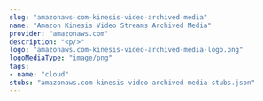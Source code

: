 ```yaml
---
slug: "amazonaws-com-kinesis-video-archived-media"
name: "Amazon Kinesis Video Streams Archived Media"
provider: "amazonaws.com"
description: "<p/>"
logo: "amazonaws.com-kinesis-video-archived-media-logo.png"
logoMediaType: "image/png"
tags:
- name: "cloud"
stubs: "amazonaws.com-kinesis-video-archived-media-stubs.json"
---
```

